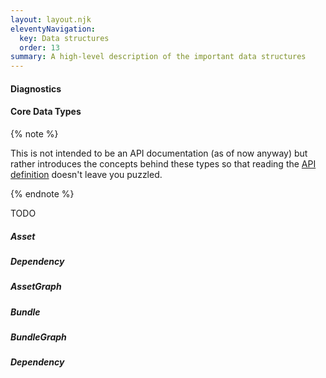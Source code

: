 ```yaml
---
layout: layout.njk
eleventyNavigation:
  key: Data structures
  order: 13
summary: A high-level description of the important data structures
---
```


#### Diagnostics

#### Core Data Types

{% note %}

This is not intended to be an API documentation (as of now anyway) but rather introduces the concepts behind these types so that reading the [API definition](https://github.com/parcel-bundler/parcel/blob/v2/packages/core/types/index.js) doesn't leave you puzzled.

{% endnote %}

TODO

##### Asset

##### Dependency

##### AssetGraph

##### Bundle

##### BundleGraph

##### Dependency
